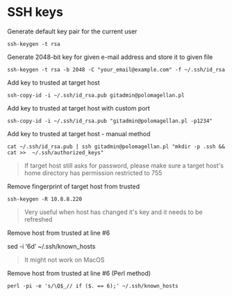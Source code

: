 # SSH keys

Generate default key pair for the current user

	ssh-keygen -t rsa

Generate 2048-bit key for given e-mail address and store it to given file

	ssh-keygen -t rsa -b 2048 -C "your_email@example.com" -f ~/.ssh/id_rsa

Add key to trusted at target host

	ssh-copy-id -i ~/.ssh/id_rsa.pub gitadmin@polomagellan.pl

Add key to trusted at target host with custom port

	ssh-copy-id -i ~/.ssh/id_rsa.pub "gitadmin@polomagellan.pl -p1234"

Add key to trusted at target host - manual method

	cat ~/.ssh/id_rsa.pub | ssh gitadmin@polomagellan.pl "mkdir -p .ssh && cat >>  ~/.ssh/authorized_keys"

> If target host still asks for password, please make sure
a target host's home directory has permission restricted to 755

Remove fingerprint of target host from trusted

	ssh-keygen -R 10.8.8.220

> Very useful when host has changed it's key and it needs 
to be refreshed

Remove host from trusted at line #6

sed -i ‘6d’ ~/.ssh/known_hosts

> It might not work on MacOS

Remove host from trusted at line #6 (Perl method)

	perl -pi -e 's/\Q$_// if ($. == 6);' ~/.ssh/known_hosts

